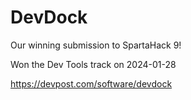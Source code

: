 # DevDock

Our winning submission to SpartaHack 9!

Won the Dev Tools track on 2024-01-28

https://devpost.com/software/devdock